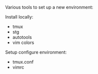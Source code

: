 Various tools to set up a new environment:

Install locally:
- tmux
- stg
- autotools
- vim colors

Setup configure environment:
- tmux.conf
- vimrc
